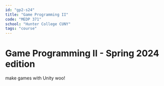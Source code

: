```yaml
---
id: "gp2-s24"
title: "Game Programming II"
code: "MEDP 371"
school: "Hunter College CUNY"
tags: "course"
---
```

Game Programming II - Spring 2024 edition
===============

make games with Unity woo!
